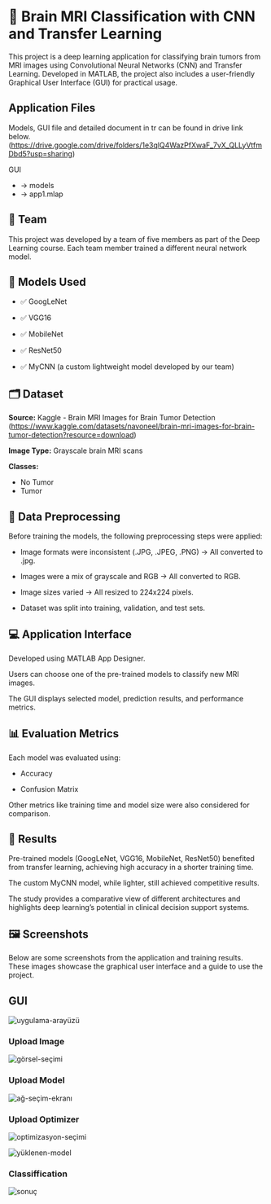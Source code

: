 # 🧠 Brain MRI Classification with CNN and Transfer Learning
This project is a deep learning application for classifying brain tumors from MRI images using Convolutional Neural Networks (CNN) and Transfer Learning. Developed in MATLAB, the project also includes a user-friendly Graphical User Interface (GUI) for practical usage.

## Application Files
Models, GUI file and detailed document in tr can be found in drive link below.
(https://drive.google.com/drive/folders/1e3qlQ4WazPfXwaF_7vX_QLLyVtfmDbd5?usp=sharing)

GUI
-   -> models
-   -> app1.mlap

## 👥 Team
This project was developed by a team of five members as part of the Deep Learning course. Each team member trained a different neural network model.

## 🧪 Models Used
- ✅ GoogLeNet

- ✅ VGG16

- ✅ MobileNet

- ✅ ResNet50

- ✅ MyCNN (a custom lightweight model developed by our team)

## 🗂️ Dataset
**Source:** Kaggle - Brain MRI Images for Brain Tumor Detection
(https://www.kaggle.com/datasets/navoneel/brain-mri-images-for-brain-tumor-detection?resource=download)

**Image Type:** Grayscale brain MRI scans

**Classes:**

- No Tumor
- Tumor

## 🔧 Data Preprocessing
Before training the models, the following preprocessing steps were applied:

- Image formats were inconsistent (.JPG, .JPEG, .PNG) → All converted to .jpg.

- Images were a mix of grayscale and RGB → All converted to RGB.

- Image sizes varied → All resized to 224x224 pixels.

- Dataset was split into training, validation, and test sets.

## 💻 Application Interface
Developed using MATLAB App Designer.

Users can choose one of the pre-trained models to classify new MRI images.

The GUI displays selected model, prediction results, and performance metrics.

## 📊 Evaluation Metrics
Each model was evaluated using:

- Accuracy

- Confusion Matrix

Other metrics like training time and model size were also considered for comparison.

## 📌 Results
Pre-trained models (GoogLeNet, VGG16, MobileNet, ResNet50) benefited from transfer learning, achieving high accuracy in a shorter training time.

The custom MyCNN model, while lighter, still achieved competitive results.

The study provides a comparative view of different architectures and highlights deep learning’s potential in clinical decision support systems.

## 🖼️ Screenshots
Below are some screenshots from the application and training results. These images showcase the graphical user interface and a guide to use the project.

## GUI
![uygulama-arayüzü](https://github.com/user-attachments/assets/cc90e997-1242-4df9-9e2b-38ed64b1bbc3)

### Upload Image
![görsel-seçimi](https://github.com/user-attachments/assets/b864f659-fd9e-475b-89b2-40c35a3dba1a)

### Upload Model
![ağ-seçim-ekranı](https://github.com/user-attachments/assets/495739cd-32a4-4a64-9df5-10ec8f8209b5)

### Upload Optimizer
![optimizasyon-seçimi](https://github.com/user-attachments/assets/998f9a4d-e896-4d34-81d5-2ee2a21b822c)

![yüklenen-model](https://github.com/user-attachments/assets/fef82d1d-583b-47d6-9b6e-8693fd8c623d)

### Classiffication
![sonuç](https://github.com/user-attachments/assets/7fcce754-927b-4584-ad2c-5a3b56c48f2b)




